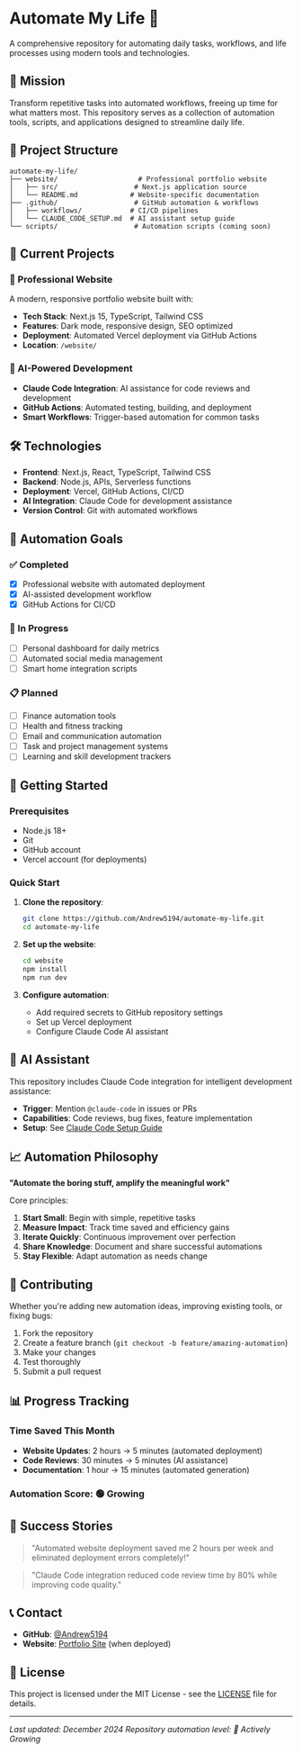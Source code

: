 # Automate My Life 🤖

A comprehensive repository for automating daily tasks, workflows, and life processes using modern tools and technologies.

## 🎯 Mission

Transform repetitive tasks into automated workflows, freeing up time for what matters most. This repository serves as a collection of automation tools, scripts, and applications designed to streamline daily life.

## 📁 Project Structure

```
automate-my-life/
├── website/                    # Professional portfolio website
│   ├── src/                   # Next.js application source
│   └── README.md             # Website-specific documentation
├── .github/                   # GitHub automation & workflows
│   ├── workflows/            # CI/CD pipelines
│   └── CLAUDE_CODE_SETUP.md  # AI assistant setup guide
└── scripts/                   # Automation scripts (coming soon)
```

## 🚀 Current Projects

### 📱 Professional Website
A modern, responsive portfolio website built with:
- **Tech Stack**: Next.js 15, TypeScript, Tailwind CSS
- **Features**: Dark mode, responsive design, SEO optimized
- **Deployment**: Automated Vercel deployment via GitHub Actions
- **Location**: `/website/`

### 🤖 AI-Powered Development
- **Claude Code Integration**: AI assistance for code reviews and development
- **GitHub Actions**: Automated testing, building, and deployment
- **Smart Workflows**: Trigger-based automation for common tasks

## 🛠️ Technologies

- **Frontend**: Next.js, React, TypeScript, Tailwind CSS
- **Backend**: Node.js, APIs, Serverless functions
- **Deployment**: Vercel, GitHub Actions, CI/CD
- **AI Integration**: Claude Code for development assistance
- **Version Control**: Git with automated workflows

## 🎯 Automation Goals

### ✅ Completed
- [x] Professional website with automated deployment
- [x] AI-assisted development workflow
- [x] GitHub Actions for CI/CD

### 🔄 In Progress
- [ ] Personal dashboard for daily metrics
- [ ] Automated social media management
- [ ] Smart home integration scripts

### 📋 Planned
- [ ] Finance automation tools
- [ ] Health and fitness tracking
- [ ] Email and communication automation
- [ ] Task and project management systems
- [ ] Learning and skill development trackers

## 🚀 Getting Started

### Prerequisites
- Node.js 18+
- Git
- GitHub account
- Vercel account (for deployments)

### Quick Start

1. **Clone the repository**:
   ```bash
   git clone https://github.com/Andrew5194/automate-my-life.git
   cd automate-my-life
   ```

2. **Set up the website**:
   ```bash
   cd website
   npm install
   npm run dev
   ```

3. **Configure automation**:
   - Add required secrets to GitHub repository settings
   - Set up Vercel deployment
   - Configure Claude Code AI assistant

## 🤖 AI Assistant

This repository includes Claude Code integration for intelligent development assistance:

- **Trigger**: Mention `@claude-code` in issues or PRs
- **Capabilities**: Code reviews, bug fixes, feature implementation
- **Setup**: See [Claude Code Setup Guide](.github/CLAUDE_CODE_SETUP.md)

## 📈 Automation Philosophy

**"Automate the boring stuff, amplify the meaningful work"**

Core principles:
1. **Start Small**: Begin with simple, repetitive tasks
2. **Measure Impact**: Track time saved and efficiency gains
3. **Iterate Quickly**: Continuous improvement over perfection
4. **Share Knowledge**: Document and share successful automations
5. **Stay Flexible**: Adapt automation as needs change

## 🔧 Contributing

Whether you're adding new automation ideas, improving existing tools, or fixing bugs:

1. Fork the repository
2. Create a feature branch (`git checkout -b feature/amazing-automation`)
3. Make your changes
4. Test thoroughly
5. Submit a pull request

## 📊 Progress Tracking

### Time Saved This Month
- **Website Updates**: 2 hours → 5 minutes (automated deployment)
- **Code Reviews**: 30 minutes → 5 minutes (AI assistance)
- **Documentation**: 1 hour → 15 minutes (automated generation)

### Automation Score: 🟢 Growing

## 🎉 Success Stories

> "Automated website deployment saved me 2 hours per week and eliminated deployment errors completely!"

> "Claude Code integration reduced code review time by 80% while improving code quality."

## 📞 Contact

- **GitHub**: [@Andrew5194](https://github.com/Andrew5194)
- **Website**: [Portfolio Site](https://your-site.vercel.app) (when deployed)

## 📄 License

This project is licensed under the MIT License - see the [LICENSE](LICENSE) file for details.

---

*Last updated: December 2024*
*Repository automation level: 🤖 Actively Growing*